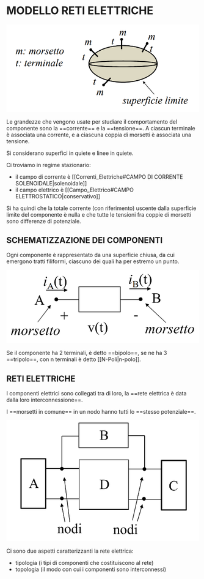 # MODELLO RETI ELETTRICHE

![MODELLO RETI ELETTRICHE|600](Images/Modello_Reti_Elettriche_1.png)

Le grandezze che vengono usate per studiare il comportamento del componente sono la ==corrente== e la ==tensione==.
A ciascun terminale è associata una corrente, e a ciascuna coppia di morsetti è associata una tensione.

Si considerano superfici in quiete e linee in quiete.

Ci troviamo in regime stazionario:
- il campo di corrente è [[Correnti_Elettriche#CAMPO DI CORRENTE SOLENOIDALE|solenoidale]]
- il campo elettrico è [[Campo_Elettrico#CAMPO ELETTROSTATICO|conservativo]]

Si ha quindi che la totale corrente (con riferimento) uscente dalla superficie limite del componente è nulla e che tutte le tensioni fra coppie di morsetti sono differenze di potenziale.

## SCHEMATIZZAZIONE DEI COMPONENTI

Ogni componente è rappresentato da una superficie chiusa, da cui emergono tratti filiformi, ciascuno dei quali ha per estremo un punto.

![SCHEMATIZZAZIONE DEI COMPONENTI|600](Images/Modello_Reti_Elettriche_2.png)

Se il componente ha 2 terminali, è detto ==bipolo==, se ne ha 3 ==tripolo==, con n terminali è detto [[N-Poli|n-polo]].

## RETI ELETTRICHE
I componenti elettrici sono collegati tra di loro, la ==rete elettrica è data dalla loro interconnessione==.

I ==morsetti in comune== in un nodo hanno tutti lo ==stesso potenziale==.

![SCHEMA RETE ELETTRICA|550](Images/Modello_Reti_Elettriche_3.png)

Ci sono due aspetti caratterizzanti la rete elettrica:
- tipologia (i tipi di componenti che costituiscono al rete)
- topologia (il modo con cui i componenti sono interconnessi)